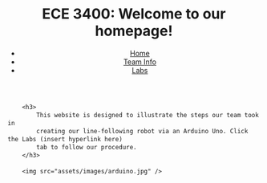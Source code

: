 <html>
    <head>
        <title>ECE 3400 Team 2</title>
        <meta charset="utf-8" />
        <meta name="viewport" content="width=device-width, initial-scale=1" />
    </head>
    <body>
        <header>
            <h1>ECE 3400: Welcome to our homepage!</h1>
            <nav>
                <ul>
                    <li><a href="">Home</a></li>
                    <li><a href="info.md">Team Info</a></li>
                    <li><a href="labs.md">Labs</a></li>
                </ul>
            </nav>
        </header>

        <h3>
            This website is designed to illustrate the steps our team took in
            creating our line-following robot via an Arduino Uno. Click the Labs (insert hyperlink here)
            tab to follow our procedure.
        </h3>

        <img src="assets/images/arduino.jpg" />

 </body>
</html>
